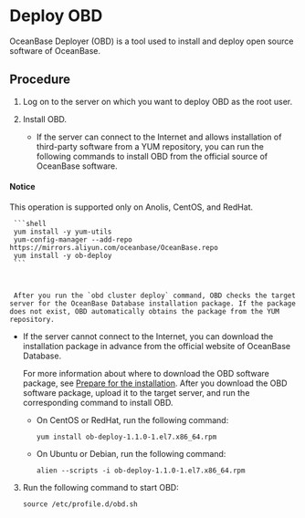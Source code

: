 Deploy OBD
===============================

OceanBase Deployer (OBD) is a tool used to install and deploy open source software of OceanBase.

Procedure
------------------------------

1. Log on to the server on which you want to deploy OBD as the root user.



2. Install OBD.

   * If the server can connect to the Internet and allows installation of third-party software from a YUM repository, you can run the following commands to install OBD from the official source of OceanBase software.

  <main id="notice" type='notice'>
    <h4>Notice</h4>
    <p>This operation is supported only on Anolis, CentOS, and RedHat.</p>
  </main>

     ```shell
     yum install -y yum-utils
     yum-config-manager --add-repo https://mirrors.aliyun.com/oceanbase/OceanBase.repo
     yum install -y ob-deploy
     ```



     After you run the `obd cluster deploy` command, OBD checks the target server for the OceanBase Database installation package. If the package does not exist, OBD automatically obtains the package from the YUM repository.


   * If the server cannot connect to the Internet, you can download the installation package in advance from the official website of OceanBase Database.

     For more information about where to download the OBD software package, see [Prepare for the installation](../4.installation-preparation.md). After you download the OBD software package, upload it to the target server, and run the corresponding command to install OBD.
     * On CentOS or RedHat, run the following command:

       ```shell
       yum install ob-deploy-1.1.0-1.el7.x86_64.rpm
       ```



     * On Ubuntu or Debian, run the following command:

       ```shell
       alien --scripts -i ob-deploy-1.1.0-1.el7.x86_64.rpm
       ```









3. Run the following command to start OBD:

   ```shell
   source /etc/profile.d/obd.sh
   ```

